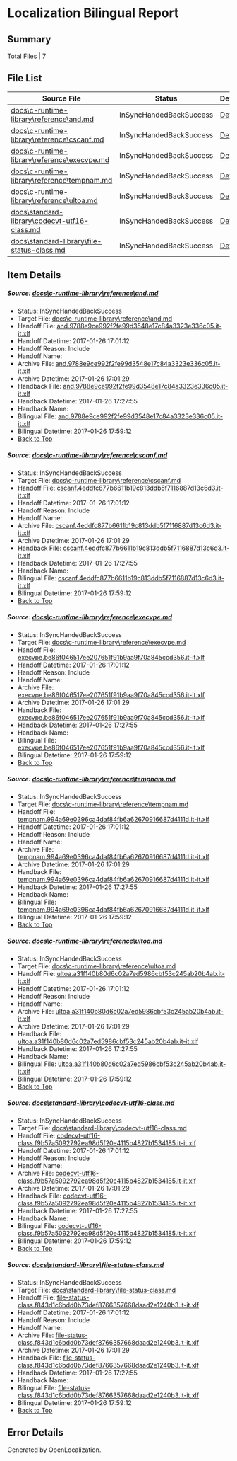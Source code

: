 # <a name='report-top'></a> Localization Bilingual Report

## Summary
 Total Files | 7

## File List
 Source File | Status | Details 
 ----------- | ------ | ------- 
 [docs\c-runtime-library\reference\and.md](https://github.com/openlocalizationtestorg/cpp-docs/blob/3168772cbb7e8127523bc2fc2da5cc9b4f59beb8/docs/c-runtime-library/reference/and.md) | InSyncHandedBackSuccess | [Details](#ce7cd9078015c38d83f574699908f1b2b7a9ede52512)
 [docs\c-runtime-library\reference\cscanf.md](https://github.com/openlocalizationtestorg/cpp-docs/blob/3168772cbb7e8127523bc2fc2da5cc9b4f59beb8/docs/c-runtime-library/reference/cscanf.md) | InSyncHandedBackSuccess | [Details](#2e9fb43a6da4ffe556fb1e217cb583e69095d0092622)
 [docs\c-runtime-library\reference\execvpe.md](https://github.com/openlocalizationtestorg/cpp-docs/blob/3168772cbb7e8127523bc2fc2da5cc9b4f59beb8/docs/c-runtime-library/reference/execvpe.md) | InSyncHandedBackSuccess | [Details](#634cbaeba1610c7f656185ff159e3a03dcce3cf42657)
 [docs\c-runtime-library\reference\tempnam.md](https://github.com/openlocalizationtestorg/cpp-docs/blob/3168772cbb7e8127523bc2fc2da5cc9b4f59beb8/docs/c-runtime-library/reference/tempnam.md) | InSyncHandedBackSuccess | [Details](#fe877564ca417090633c66c86d03318fbe73838b3167)
 [docs\c-runtime-library\reference\ultoa.md](https://github.com/openlocalizationtestorg/cpp-docs/blob/3168772cbb7e8127523bc2fc2da5cc9b4f59beb8/docs/c-runtime-library/reference/ultoa.md) | InSyncHandedBackSuccess | [Details](#f2a21f767b8315b2f419e26dce1c2e02ef5631fa3184)
 [docs\standard-library\codecvt-utf16-class.md](https://github.com/openlocalizationtestorg/cpp-docs/blob/5187996fc377bca8633360082d07f7ec8a68ee57/docs/standard-library/codecvt-utf16-class.md) | InSyncHandedBackSuccess | [Details](#8ee859512a6b4a3050eec6f91d4b3c8449cf918a12602)
 [docs\standard-library\file-status-class.md](https://github.com/openlocalizationtestorg/cpp-docs/blob/85c900f2263ae1c1089478badc85388e3b5e8548/docs/standard-library/file-status-class.md) | InSyncHandedBackSuccess | [Details](#b6418446418b16233cea45440510cafb372dc2fd12702)

## Item Details
##### <a name='ce7cd9078015c38d83f574699908f1b2b7a9ede52512'></a> Source: [docs\c-runtime-library\reference\and.md](https://github.com/openlocalizationtestorg/cpp-docs/blob/3168772cbb7e8127523bc2fc2da5cc9b4f59beb8/docs/c-runtime-library/reference/and.md)
* Status: InSyncHandedBackSuccess
* Target File: [docs\c-runtime-library\reference\and.md](https://github.com/OpenLocalizationTestOrg/cpp-docs.it-it/blob/7d1c0473d4cf8c208dbbda71a916eb977f68b1ed/docs/c-runtime-library/reference/and.md)
* Handoff File: [and.9788e9ce992f2fe99d3548e17c84a3323e336c05.it-it.xlf](https://github.com/OpenLocalizationTestOrg/cpp-docs.handoff/blob/8916fb546bfebf556b6a7a03665a85d7b2c111ed/ol-handoff/OpenLocalizationTestOrg/cpp-docs.it-it/master/mt/and.9788e9ce992f2fe99d3548e17c84a3323e336c05.it-it.xlf)
* Handoff Datetime: 2017-01-26 17:01:12
* Handoff Reason: Include
* Handoff Name: 
* Archive File: [and.9788e9ce992f2fe99d3548e17c84a3323e336c05.it-it.xlf](https://github.com/OpenLocalizationTestOrg/cpp-docs.handoff/blob/aecb8aca0ff644e07043c3856223573e0c7a1d3a/ol-archive/OpenLocalizationTestOrg/cpp-docs.it-it/master/mt/and.9788e9ce992f2fe99d3548e17c84a3323e336c05.it-it.xlf)
* Archive Datetime: 2017-01-26 17:01:29
* Handback File: [and.9788e9ce992f2fe99d3548e17c84a3323e336c05.it-it.xlf](https://github.com/OpenLocalizationTestOrg/cpp-docs.handback/blob/ff90b7c203e5bf44234169ac92c63000e54d48cb/ol-handback/OpenLocalizationTestOrg/cpp-docs.it-it/master/mt/and.9788e9ce992f2fe99d3548e17c84a3323e336c05.it-it.xlf)
* Handback Datetime: 2017-01-26 17:27:55
* Handback Name: 
* Bilingual File: [and.9788e9ce992f2fe99d3548e17c84a3323e336c05.it-it.xlf](https://github.com/OpenLocalizationTestOrg/cpp-docs.handback/blob/ff90b7c203e5bf44234169ac92c63000e54d48cb/ol-handback/OpenLocalizationTestOrg/cpp-docs.it-it/master/mt/and.9788e9ce992f2fe99d3548e17c84a3323e336c05.it-it.xlf)
* Bilingual Datetime: 2017-01-26 17:59:12
* [Back to Top](#report-top)

##### <a name='2e9fb43a6da4ffe556fb1e217cb583e69095d0092622'></a> Source: [docs\c-runtime-library\reference\cscanf.md](https://github.com/openlocalizationtestorg/cpp-docs/blob/3168772cbb7e8127523bc2fc2da5cc9b4f59beb8/docs/c-runtime-library/reference/cscanf.md)
* Status: InSyncHandedBackSuccess
* Target File: [docs\c-runtime-library\reference\cscanf.md](https://github.com/OpenLocalizationTestOrg/cpp-docs.it-it/blob/7d1c0473d4cf8c208dbbda71a916eb977f68b1ed/docs/c-runtime-library/reference/cscanf.md)
* Handoff File: [cscanf.4eddfc877b6611b19c813ddb5f7116887d13c6d3.it-it.xlf](https://github.com/OpenLocalizationTestOrg/cpp-docs.handoff/blob/8916fb546bfebf556b6a7a03665a85d7b2c111ed/ol-handoff/OpenLocalizationTestOrg/cpp-docs.it-it/master/mt/cscanf.4eddfc877b6611b19c813ddb5f7116887d13c6d3.it-it.xlf)
* Handoff Datetime: 2017-01-26 17:01:12
* Handoff Reason: Include
* Handoff Name: 
* Archive File: [cscanf.4eddfc877b6611b19c813ddb5f7116887d13c6d3.it-it.xlf](https://github.com/OpenLocalizationTestOrg/cpp-docs.handoff/blob/aecb8aca0ff644e07043c3856223573e0c7a1d3a/ol-archive/OpenLocalizationTestOrg/cpp-docs.it-it/master/mt/cscanf.4eddfc877b6611b19c813ddb5f7116887d13c6d3.it-it.xlf)
* Archive Datetime: 2017-01-26 17:01:29
* Handback File: [cscanf.4eddfc877b6611b19c813ddb5f7116887d13c6d3.it-it.xlf](https://github.com/OpenLocalizationTestOrg/cpp-docs.handback/blob/ff90b7c203e5bf44234169ac92c63000e54d48cb/ol-handback/OpenLocalizationTestOrg/cpp-docs.it-it/master/mt/cscanf.4eddfc877b6611b19c813ddb5f7116887d13c6d3.it-it.xlf)
* Handback Datetime: 2017-01-26 17:27:55
* Handback Name: 
* Bilingual File: [cscanf.4eddfc877b6611b19c813ddb5f7116887d13c6d3.it-it.xlf](https://github.com/OpenLocalizationTestOrg/cpp-docs.handback/blob/ff90b7c203e5bf44234169ac92c63000e54d48cb/ol-handback/OpenLocalizationTestOrg/cpp-docs.it-it/master/mt/cscanf.4eddfc877b6611b19c813ddb5f7116887d13c6d3.it-it.xlf)
* Bilingual Datetime: 2017-01-26 17:59:12
* [Back to Top](#report-top)

##### <a name='634cbaeba1610c7f656185ff159e3a03dcce3cf42657'></a> Source: [docs\c-runtime-library\reference\execvpe.md](https://github.com/openlocalizationtestorg/cpp-docs/blob/3168772cbb7e8127523bc2fc2da5cc9b4f59beb8/docs/c-runtime-library/reference/execvpe.md)
* Status: InSyncHandedBackSuccess
* Target File: [docs\c-runtime-library\reference\execvpe.md](https://github.com/OpenLocalizationTestOrg/cpp-docs.it-it/blob/7d1c0473d4cf8c208dbbda71a916eb977f68b1ed/docs/c-runtime-library/reference/execvpe.md)
* Handoff File: [execvpe.be86f046517ee207651f91b9aa9f70a845ccd356.it-it.xlf](https://github.com/OpenLocalizationTestOrg/cpp-docs.handoff/blob/8916fb546bfebf556b6a7a03665a85d7b2c111ed/ol-handoff/OpenLocalizationTestOrg/cpp-docs.it-it/master/mt/execvpe.be86f046517ee207651f91b9aa9f70a845ccd356.it-it.xlf)
* Handoff Datetime: 2017-01-26 17:01:12
* Handoff Reason: Include
* Handoff Name: 
* Archive File: [execvpe.be86f046517ee207651f91b9aa9f70a845ccd356.it-it.xlf](https://github.com/OpenLocalizationTestOrg/cpp-docs.handoff/blob/aecb8aca0ff644e07043c3856223573e0c7a1d3a/ol-archive/OpenLocalizationTestOrg/cpp-docs.it-it/master/mt/execvpe.be86f046517ee207651f91b9aa9f70a845ccd356.it-it.xlf)
* Archive Datetime: 2017-01-26 17:01:29
* Handback File: [execvpe.be86f046517ee207651f91b9aa9f70a845ccd356.it-it.xlf](https://github.com/OpenLocalizationTestOrg/cpp-docs.handback/blob/ff90b7c203e5bf44234169ac92c63000e54d48cb/ol-handback/OpenLocalizationTestOrg/cpp-docs.it-it/master/mt/execvpe.be86f046517ee207651f91b9aa9f70a845ccd356.it-it.xlf)
* Handback Datetime: 2017-01-26 17:27:55
* Handback Name: 
* Bilingual File: [execvpe.be86f046517ee207651f91b9aa9f70a845ccd356.it-it.xlf](https://github.com/OpenLocalizationTestOrg/cpp-docs.handback/blob/ff90b7c203e5bf44234169ac92c63000e54d48cb/ol-handback/OpenLocalizationTestOrg/cpp-docs.it-it/master/mt/execvpe.be86f046517ee207651f91b9aa9f70a845ccd356.it-it.xlf)
* Bilingual Datetime: 2017-01-26 17:59:12
* [Back to Top](#report-top)

##### <a name='fe877564ca417090633c66c86d03318fbe73838b3167'></a> Source: [docs\c-runtime-library\reference\tempnam.md](https://github.com/openlocalizationtestorg/cpp-docs/blob/3168772cbb7e8127523bc2fc2da5cc9b4f59beb8/docs/c-runtime-library/reference/tempnam.md)
* Status: InSyncHandedBackSuccess
* Target File: [docs\c-runtime-library\reference\tempnam.md](https://github.com/OpenLocalizationTestOrg/cpp-docs.it-it/blob/7d1c0473d4cf8c208dbbda71a916eb977f68b1ed/docs/c-runtime-library/reference/tempnam.md)
* Handoff File: [tempnam.994a69e0396ca4daf84fb6a62670916687d4111d.it-it.xlf](https://github.com/OpenLocalizationTestOrg/cpp-docs.handoff/blob/8916fb546bfebf556b6a7a03665a85d7b2c111ed/ol-handoff/OpenLocalizationTestOrg/cpp-docs.it-it/master/mt/tempnam.994a69e0396ca4daf84fb6a62670916687d4111d.it-it.xlf)
* Handoff Datetime: 2017-01-26 17:01:12
* Handoff Reason: Include
* Handoff Name: 
* Archive File: [tempnam.994a69e0396ca4daf84fb6a62670916687d4111d.it-it.xlf](https://github.com/OpenLocalizationTestOrg/cpp-docs.handoff/blob/aecb8aca0ff644e07043c3856223573e0c7a1d3a/ol-archive/OpenLocalizationTestOrg/cpp-docs.it-it/master/mt/tempnam.994a69e0396ca4daf84fb6a62670916687d4111d.it-it.xlf)
* Archive Datetime: 2017-01-26 17:01:29
* Handback File: [tempnam.994a69e0396ca4daf84fb6a62670916687d4111d.it-it.xlf](https://github.com/OpenLocalizationTestOrg/cpp-docs.handback/blob/ff90b7c203e5bf44234169ac92c63000e54d48cb/ol-handback/OpenLocalizationTestOrg/cpp-docs.it-it/master/mt/tempnam.994a69e0396ca4daf84fb6a62670916687d4111d.it-it.xlf)
* Handback Datetime: 2017-01-26 17:27:55
* Handback Name: 
* Bilingual File: [tempnam.994a69e0396ca4daf84fb6a62670916687d4111d.it-it.xlf](https://github.com/OpenLocalizationTestOrg/cpp-docs.handback/blob/ff90b7c203e5bf44234169ac92c63000e54d48cb/ol-handback/OpenLocalizationTestOrg/cpp-docs.it-it/master/mt/tempnam.994a69e0396ca4daf84fb6a62670916687d4111d.it-it.xlf)
* Bilingual Datetime: 2017-01-26 17:59:12
* [Back to Top](#report-top)

##### <a name='f2a21f767b8315b2f419e26dce1c2e02ef5631fa3184'></a> Source: [docs\c-runtime-library\reference\ultoa.md](https://github.com/openlocalizationtestorg/cpp-docs/blob/3168772cbb7e8127523bc2fc2da5cc9b4f59beb8/docs/c-runtime-library/reference/ultoa.md)
* Status: InSyncHandedBackSuccess
* Target File: [docs\c-runtime-library\reference\ultoa.md](https://github.com/OpenLocalizationTestOrg/cpp-docs.it-it/blob/7d1c0473d4cf8c208dbbda71a916eb977f68b1ed/docs/c-runtime-library/reference/ultoa.md)
* Handoff File: [ultoa.a31f140b80d6c02a7ed5986cbf53c245ab20b4ab.it-it.xlf](https://github.com/OpenLocalizationTestOrg/cpp-docs.handoff/blob/8916fb546bfebf556b6a7a03665a85d7b2c111ed/ol-handoff/OpenLocalizationTestOrg/cpp-docs.it-it/master/mt/ultoa.a31f140b80d6c02a7ed5986cbf53c245ab20b4ab.it-it.xlf)
* Handoff Datetime: 2017-01-26 17:01:12
* Handoff Reason: Include
* Handoff Name: 
* Archive File: [ultoa.a31f140b80d6c02a7ed5986cbf53c245ab20b4ab.it-it.xlf](https://github.com/OpenLocalizationTestOrg/cpp-docs.handoff/blob/aecb8aca0ff644e07043c3856223573e0c7a1d3a/ol-archive/OpenLocalizationTestOrg/cpp-docs.it-it/master/mt/ultoa.a31f140b80d6c02a7ed5986cbf53c245ab20b4ab.it-it.xlf)
* Archive Datetime: 2017-01-26 17:01:29
* Handback File: [ultoa.a31f140b80d6c02a7ed5986cbf53c245ab20b4ab.it-it.xlf](https://github.com/OpenLocalizationTestOrg/cpp-docs.handback/blob/ff90b7c203e5bf44234169ac92c63000e54d48cb/ol-handback/OpenLocalizationTestOrg/cpp-docs.it-it/master/mt/ultoa.a31f140b80d6c02a7ed5986cbf53c245ab20b4ab.it-it.xlf)
* Handback Datetime: 2017-01-26 17:27:55
* Handback Name: 
* Bilingual File: [ultoa.a31f140b80d6c02a7ed5986cbf53c245ab20b4ab.it-it.xlf](https://github.com/OpenLocalizationTestOrg/cpp-docs.handback/blob/ff90b7c203e5bf44234169ac92c63000e54d48cb/ol-handback/OpenLocalizationTestOrg/cpp-docs.it-it/master/mt/ultoa.a31f140b80d6c02a7ed5986cbf53c245ab20b4ab.it-it.xlf)
* Bilingual Datetime: 2017-01-26 17:59:12
* [Back to Top](#report-top)

##### <a name='8ee859512a6b4a3050eec6f91d4b3c8449cf918a12602'></a> Source: [docs\standard-library\codecvt-utf16-class.md](https://github.com/openlocalizationtestorg/cpp-docs/blob/5187996fc377bca8633360082d07f7ec8a68ee57/docs/standard-library/codecvt-utf16-class.md)
* Status: InSyncHandedBackSuccess
* Target File: [docs\standard-library\codecvt-utf16-class.md](https://github.com/OpenLocalizationTestOrg/cpp-docs.it-it/blob/7d1c0473d4cf8c208dbbda71a916eb977f68b1ed/docs/standard-library/codecvt-utf16-class.md)
* Handoff File: [codecvt-utf16-class.f9b57a5092792ea98d5f20e4115b4827b1534185.it-it.xlf](https://github.com/OpenLocalizationTestOrg/cpp-docs.handoff/blob/8916fb546bfebf556b6a7a03665a85d7b2c111ed/ol-handoff/OpenLocalizationTestOrg/cpp-docs.it-it/master/mt/codecvt-utf16-class.f9b57a5092792ea98d5f20e4115b4827b1534185.it-it.xlf)
* Handoff Datetime: 2017-01-26 17:01:12
* Handoff Reason: Include
* Handoff Name: 
* Archive File: [codecvt-utf16-class.f9b57a5092792ea98d5f20e4115b4827b1534185.it-it.xlf](https://github.com/OpenLocalizationTestOrg/cpp-docs.handoff/blob/aecb8aca0ff644e07043c3856223573e0c7a1d3a/ol-archive/OpenLocalizationTestOrg/cpp-docs.it-it/master/mt/codecvt-utf16-class.f9b57a5092792ea98d5f20e4115b4827b1534185.it-it.xlf)
* Archive Datetime: 2017-01-26 17:01:29
* Handback File: [codecvt-utf16-class.f9b57a5092792ea98d5f20e4115b4827b1534185.it-it.xlf](https://github.com/OpenLocalizationTestOrg/cpp-docs.handback/blob/ff90b7c203e5bf44234169ac92c63000e54d48cb/ol-handback/OpenLocalizationTestOrg/cpp-docs.it-it/master/mt/codecvt-utf16-class.f9b57a5092792ea98d5f20e4115b4827b1534185.it-it.xlf)
* Handback Datetime: 2017-01-26 17:27:55
* Handback Name: 
* Bilingual File: [codecvt-utf16-class.f9b57a5092792ea98d5f20e4115b4827b1534185.it-it.xlf](https://github.com/OpenLocalizationTestOrg/cpp-docs.handback/blob/ff90b7c203e5bf44234169ac92c63000e54d48cb/ol-handback/OpenLocalizationTestOrg/cpp-docs.it-it/master/mt/codecvt-utf16-class.f9b57a5092792ea98d5f20e4115b4827b1534185.it-it.xlf)
* Bilingual Datetime: 2017-01-26 17:59:12
* [Back to Top](#report-top)

##### <a name='b6418446418b16233cea45440510cafb372dc2fd12702'></a> Source: [docs\standard-library\file-status-class.md](https://github.com/openlocalizationtestorg/cpp-docs/blob/85c900f2263ae1c1089478badc85388e3b5e8548/docs/standard-library/file-status-class.md)
* Status: InSyncHandedBackSuccess
* Target File: [docs\standard-library\file-status-class.md](https://github.com/OpenLocalizationTestOrg/cpp-docs.it-it/blob/7d1c0473d4cf8c208dbbda71a916eb977f68b1ed/docs/standard-library/file-status-class.md)
* Handoff File: [file-status-class.f843d1c6bdd0b73def8766357668daad2e1240b3.it-it.xlf](https://github.com/OpenLocalizationTestOrg/cpp-docs.handoff/blob/8916fb546bfebf556b6a7a03665a85d7b2c111ed/ol-handoff/OpenLocalizationTestOrg/cpp-docs.it-it/master/mt/file-status-class.f843d1c6bdd0b73def8766357668daad2e1240b3.it-it.xlf)
* Handoff Datetime: 2017-01-26 17:01:12
* Handoff Reason: Include
* Handoff Name: 
* Archive File: [file-status-class.f843d1c6bdd0b73def8766357668daad2e1240b3.it-it.xlf](https://github.com/OpenLocalizationTestOrg/cpp-docs.handoff/blob/aecb8aca0ff644e07043c3856223573e0c7a1d3a/ol-archive/OpenLocalizationTestOrg/cpp-docs.it-it/master/mt/file-status-class.f843d1c6bdd0b73def8766357668daad2e1240b3.it-it.xlf)
* Archive Datetime: 2017-01-26 17:01:29
* Handback File: [file-status-class.f843d1c6bdd0b73def8766357668daad2e1240b3.it-it.xlf](https://github.com/OpenLocalizationTestOrg/cpp-docs.handback/blob/ff90b7c203e5bf44234169ac92c63000e54d48cb/ol-handback/OpenLocalizationTestOrg/cpp-docs.it-it/master/mt/file-status-class.f843d1c6bdd0b73def8766357668daad2e1240b3.it-it.xlf)
* Handback Datetime: 2017-01-26 17:27:55
* Handback Name: 
* Bilingual File: [file-status-class.f843d1c6bdd0b73def8766357668daad2e1240b3.it-it.xlf](https://github.com/OpenLocalizationTestOrg/cpp-docs.handback/blob/ff90b7c203e5bf44234169ac92c63000e54d48cb/ol-handback/OpenLocalizationTestOrg/cpp-docs.it-it/master/mt/file-status-class.f843d1c6bdd0b73def8766357668daad2e1240b3.it-it.xlf)
* Bilingual Datetime: 2017-01-26 17:59:12
* [Back to Top](#report-top)


## Error Details

Generated by OpenLocalization.
